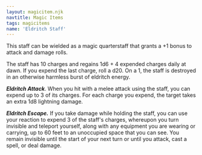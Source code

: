```yaml
---
layout: magicitem.njk
navtitle: Magic Items
tags: magicitems
name: 'Eldritch Staff'
---
```

This staff can be wielded as a magic quarterstaff that grants a +1 bonus to attack and damage rolls.

The staff has 10 charges and regains 1d6 + 4 expended charges daily at dawn. If you expend the last charge, roll a d20. On a 1, the staff is destroyed in an otherwise harmless burst of eldritch energy.

**_Eldritch Attack_**. When you hit with a melee attack using the staff, you can expend up to 3 of its charges. For each charge you expend, the target takes an extra 1d8 lightning damage.

**_Eldritch Escape._** If you take damage while holding the staff, you can use your reaction to expend 3 of the staff's charges, whereupon you turn invisible and teleport yourself, along with any equipment you are wearing or carrying, up to 60 feet to an unoccupied space that you can see. You remain invisible until the start of your next turn or until you attack, cast a spell, or deal damage.
